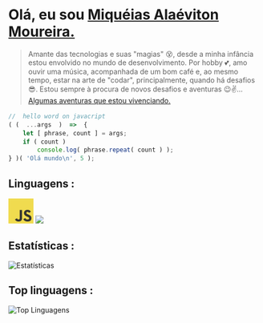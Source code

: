 # Olá, eu sou [ Miquéias Alaéviton Moureira. ](https://github.com/miqueias-moureira)

> Amante das tecnologias e suas "magias" 😵, desde a minha infância estou envolvido no mundo de desenvolvimento. Por hobby 💕, amo ouvir uma música, acompanhada de um bom café e, ao mesmo tempo, estar na arte de "codar", principalmente, quando há desafios 😎. Estou sempre à procura de novos desafios e aventuras 😉✌... [ Algumas aventuras que estou vivenciando. ](https://www.udemy.com/user/miqueias-alaeviton-moureira/) 

```javascript
//  hello word on javacript
( (  ...args  )  =>  {
    let [ phrase, count ] = args;
	if ( count ) 
		console.log( phrase.repeat( count ) );
} )( 'Olá mundo\n', 5 );
```

## Linguagens : <br/>
<img src="https://raw.githubusercontent.com/voodootikigod/logo.js/master/js.png" width="50">&nbsp;<img src="https://cdn.iconscout.com/icon/free/png-512/typescript-1174965.png" width="50">

## Estatísticas : <br/>
![ Estatísticas ](https://github-readme-stats.vercel.app/api?username=miqueias-moureira&show_icons=true&theme=radical)

## Top linguagens : <br/>
![ Top Linguagens ](https://github-readme-stats.vercel.app/api/top-langs/?username=miqueias-moureira)

<!--
**miqueias-moureira/miqueias-moureira** is a ✨ _special_ ✨ repository because its `README.md` (this file) appears on your GitHub profile.

Here are some ideas to get you started:

- 🔭 I’m currently working on ...
- 🌱 I’m currently learning ...
- 👯 I’m looking to collaborate on ...
- 🤔 I’m looking for help with ...
- 💬 Ask me about ...
- 📫 How to reach me: ...
- 😄 Pronouns: ...
- ⚡ Fun fact: ...
-->
